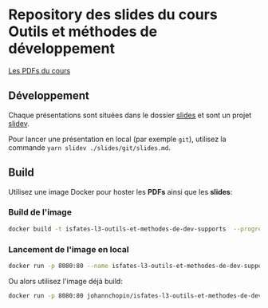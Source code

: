 # Repository des slides du cours **Outils et méthodes de développement**

[Les PDFs du cours](https://github.com/isfates-l3-outils-et-methodes-de-dev/supports/tree/pdfs)

## Développement

Chaque présentations sont situées dans le dossier [slides](./slides/) et sont un projet [slidev](https://sli.dev/).

Pour lancer une présentation en local (par exemple `git`), utilisez la commande `yarn slidev ./slides/git/slides.md`.

## Build

Utilisez une image Docker pour hoster les **PDFs** ainsi que les **slides**:

### Build de l'image

```bash
docker build -t isfates-l3-outils-et-methodes-de-dev-supports  --progress=plain .
```

### Lancement de l'image en local

```bash
docker run -p 8080:80 --name isfates-l3-outils-et-methodes-de-dev-supports --rm isfates-l3-outils-et-methodes-de-dev-supports
```

Ou alors utilisez l'image déjà build:

```bash
docker run -p 8080:80 johannchopin/isfates-l3-outils-et-methodes-de-dev-supports
```
